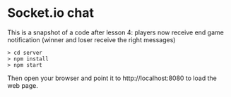 # Socket.io chat

This is a snapshot of a code after lesson 4: players now receive end game
notification (winner and loser receive the right messages)

```
> cd server
> npm install
> npm start
```

Then open your browser and point it to http://localhost:8080 to load 
the web page. 